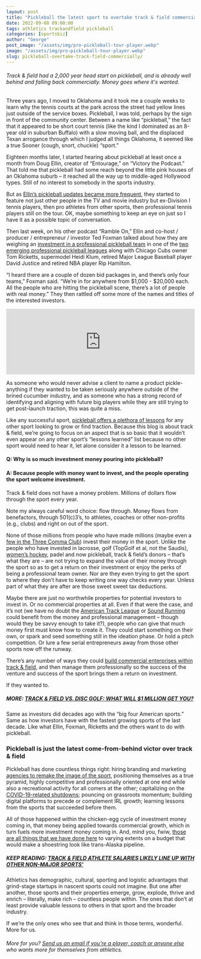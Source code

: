 ```yaml
---
layout: post
title: "Pickleball the latest sport to overtake track & field commercially"
date: 2022-09-08 09:00:00
tags: athletics trackandfield pickleball
categories: [sportsbiz]
author: "George"
post_image: "/assets/img/pro-pickleball-tour-player.webp"
image: "/assets/img/pro-pickleball-tour-player.webp"
slug: pickleball-overtake-track-field-commercially/
---
```

<h6>Track & field had a 2,000 year head start on pickleball, and is already well behind and falling back commercially. Money goes where it's wanted.</h6>

Three years ago, I moved to Oklahoma and it took me a couple weeks to learn why the tennis courts at the park across the street had yellow lines just outside of the service boxes. Pickleball, I was told, perhaps by the sign in front of the community center. Between a name like “pickleball,” the fact that it appeared to be short court tennis (like the kind I dominated as an 8-year old in suburban Buffalo) with a slow moving ball, and the displaced Texan arrogance through which I judged all things Oklahoma, it seemed like a true Sooner (cough, snort, chuckle) “sport.”

Eighteen months later, I started hearing about pickleball at least once a month from Doug Ellin, creator of “Entourage,” on “Victory the Podcast.” That told me that pickleball had some reach beyond the little pink houses of an Oklahoma suburb – it reached all the way up to middle-aged Hollywood types. Still of no interest to somebody in the sports industry.

But as [Ellin’s pickleball updates became more frequent](https://podcasts.apple.com/us/podcast/doug-ellins-ramble-on/id1582657701), they started to feature not just other people in the TV and movie industry but ex-Division I tennis players, then pro athletes from other sports, then professional tennis players still on the tour. OK, maybe something to keep an eye on just so I have it as a possible topic of conversation. 

Then last week, on his other podcast “Ramble On,” Ellin and co-host / producer / entrepreneur / investor Ted Foxman talked about how they are weighing an [investment in a professional pickleball team](https://www.podcastone.com/episode/Ramble-On-Pickle) in one of the [two emerging professional pickleball leagues](https://www.sportspromedia.com/from-the-magazine/emerging-sports-padel-pickleball-disc-golf-sup-esports-governance-control/) along with Chicago Cubs owner Tom Ricketts, supermodel Heidi Klum, retired Major League Baseball player David Justice and retired NBA player Rip Hamilton.

“I heard there are a couple of dozen bid packages in, and there’s only four teams,” Foxman said. “We’re in for anywhere from $1,000 - $20,000 each. All the people who are hitting the pickleball scene, there’s a lot of people with real money.” They then rattled off some more of the names and titles of the interested investors.  

<iframe allow="autoplay *; encrypted-media *; fullscreen *; clipboard-write" frameborder="0" height="175" style="width:100%;max-width:660px;overflow:hidden;background:transparent;" sandbox="allow-forms allow-popups allow-same-origin allow-scripts allow-storage-access-by-user-activation allow-top-navigation-by-user-activation" src="https://embed.podcasts.apple.com/us/podcast/ramble-on-pickle/id1582657701?i=1000578043271"></iframe>

As someone who would never advise a client to name a product pickle-anything if they wanted to be taken seriously anywhere outside of the brined cucumber industry, and as someone who has a strong record of identifying and aligning with future big players while they are still trying to get post-launch traction, this was quite a miss. 

Like any successful sport, [pickleball offers a plethora of lessons](https://www.ppatour.com/) for any other sport looking to grow or find traction. Because this blog is about track & field, we’re going to focus on an aspect that is so basic that it wouldn’t even appear on any other sport’s “lessons learned” list because no other sport would need to hear it, let alone consider it a lesson to be learned.

<h4>Q: Why is so much investment money pouring into pickleball?</h4>
<h4>A: Because people with money want to invest, and the people operating the sport welcome investment.</h4>

Track & field does not have a money problem. Millions of dollars flow through the sport every year.  

Note my always careful word choice: flow through. Money flows from benefactors, through 501(c)3’s, to athletes, coaches or other non-profits (e.g., clubs) and right on out of the sport. 

None of those millions from people who have made millions (maybe even a [few in the Three Comma Club](https://www.youtube.com/watch?v=xzMUrB-Um1Y)) invest their money in the sport. Unlike the people who have invested in lacrosse, golf (TopGolf et al, not the Saudis), [women’s hockey](https://nalathletics.com/blog/2022/08/16/track-field-niche-sport-attendance-salaries), padel and now pickleball, track & field’s donors – that’s what they are – are not trying to expand the value of their money through the sport so as to get a return on their investment or enjoy the perks of being a professional team owner. Nor are they even trying to get the sport to where they don’t have to keep writing one way checks every year. Unless part of what they are after are those sweet sweet tax deductions.

Maybe there are just no worthwhile properties for potential investors to invest in. Or no commercial properties at all. Even if that were the case, and it’s not (we have no doubt the [American Track League](https://nalathletics.com/blog/2021/02/22/four-questions-american-track-league-nbigp) or [Sound Running](https://nalathletics.com/blog/2021/06/14/viewership-ratings-track-and-field-ppv) could benefit from the money and professional management – though would they be savvy enough to take it?), people who can give that much money first must know how to create it. They could start something on their own, or spark and seed something still in the ideation phase. Or hold a pitch competition. Or lure a few serial entrepreneurs away from those other sports now off the runway. 

There’s any number of ways they could [build commercial enterprises within track & field](https://nalathletics.com/blog/2020/09/21/retiring-nike-exec-career-explains-track-and-field), and then manage them professionally so the success of the venture and success of the sport brings them a return on investment.

If they wanted to.

##### MORE: [TRACK & FIELD VS. DISC GOLF: WHAT WILL $1 MILLION GET YOU?](https://nalathletics.com/blog/2021/03/03/track-field-vs-disc-golf)

Same as investors did decades ago with the “big four American sports.” Same as how investors have with the fastest growing sports of the last decade. Like what Ellin, Foxman, Ricketts and the others want to do with pickleball.  

### Pickleball is just the latest come-from-behind victor over track & field

Pickleball has done countless things right: hiring branding and marketing [agencies to remake the image of the sport](https://apptour.org/), positioning themselves as a true pyramid, highly competitive and professionally oriented at one end while also a recreational activity for all comers at the other; capitalizing on the [COVID-19-related shutdowns](https://nalathletics.com/blog/2021/03/04/usatf-defaults-another-national-championship); pouncing on grassroots momentum; building digital platforms to precede or complement IRL growth; learning lessons from the sports that succeeded before them. 

All of those happened within the chicken-egg cycle of investment money coming in, that money being applied towards commercial growth, which in turn fuels more investment money coming in. And, mind you, fwiw, [those are all things that we have done here](https://nalathletics.com/blog/2020/04/23/time-to-build-athletics) to varying extents on a budget that would make a shoestring look like trans-Alaska pipeline. 

##### KEEP READING: [TRACK & FIELD ATHLETE SALARIES LIKELY LINE UP WITH OTHER NON-MAJOR SPORTS'](https://nalathletics.com/blog/2022/08/16/track-field-niche-sport-attendance-salaries)

Athletics has demographic, cultural, sporting and logistic advantages that grind-stage startups in nascent sports could not imagine. But one after another, those sports and their properties emerge, grow, explode, thrive and enrich – literally, make rich – countless people within. The ones that don’t at least provide valuable lessons to others in that sport and the broader industry. 

If we’re the only ones who see that and think in those terms, wonderful. More for us. 

###### More for you? <a href = "mailto: george@nalathletics.com">Send us an email if you’re a player, coach or anyone else</a> who wants more for themselves from athletics. 

